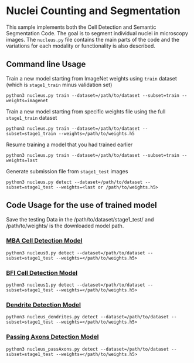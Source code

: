 # Nuclei Counting and Segmentation

This sample implements both the Cell Detection and Semantic Segmentation Code.
The goal is to segment individual nuclei in microscopy images.
The `nucleus.py` file contains the main parts of the code and the variations for each modality or functionality is also described.


## Command line Usage
Train a new model starting from ImageNet weights using `train` dataset (which is `stage1_train` minus validation set)
```
python3 nucleus.py train --dataset=/path/to/dataset --subset=train --weights=imagenet
```

Train a new model starting from specific weights file using the full `stage1_train` dataset
```
python3 nucleus.py train --dataset=/path/to/dataset --subset=stage1_train --weights=/path/to/weights.h5
```

Resume training a model that you had trained earlier
```
python3 nucleus.py train --dataset=/path/to/dataset --subset=train --weights=last
```

Generate submission file from `stage1_test` images
```
python3 nucleus.py detect --dataset=/path/to/dataset --subset=stage1_test --weights=<last or /path/to/weights.h5>
```


## Code Usage for the use of trained model

Save the testing Data in the /path/to/dataset/stage1_test/ and /path/to/weights/ is the downloaded model path.

### [MBA Cell Detection Model](https://drive.google.com/file/d/1vT7kucHYtePIrHnViG-cVBaNYc9fGHl8/view?usp=sharing)
```
python3 nucleus0.py detect --dataset=/path/to/dataset --subset=stage1_test --weights=</path/to/weights.h5>
```

### [BFI Cell Detection Model](https://drive.google.com/file/d/1fAXcyNQ3JRJZMLjwG8sc2Ba_QiLfbJgd/view?usp=sharing)
```
python3 nucleus1.py detect --dataset=/path/to/dataset --subset=stage1_test --weights=</path/to/weights.h5>
```

### [Dendrite Detection Model](https://drive.google.com/file/d/1fyPhKl2I2BWzApFIvDQsyW3NE8UkDT7y/view?usp=sharing)
```
python3 nucleus_dendrites.py detect --dataset=/path/to/dataset --subset=stage1_test --weights=</path/to/weights.h5>
```

### [Passing Axons Detection Model](https://drive.google.com/file/d/12-nlGlVI6WwVMfGjdvLs9JSh5hpHV5uq/view?usp=sharing)
```
python3 nucleus_passAxons.py detect --dataset=/path/to/dataset --subset=stage1_test --weights=</path/to/weights.h5>
```
